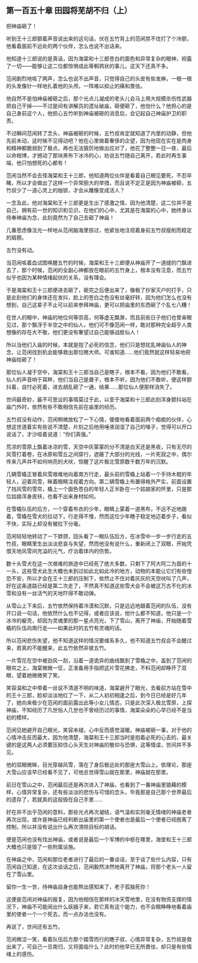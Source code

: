 ## 第一百五十章 **田园将芜胡不归（上）**

把神庙砸了！

听到王十三郎颤着声音说出来的这句话，伏在五竹背上的范闲禁不住打了个冷颤，他看着面前不远处的两个伙伴，怎么也说不出话来。

他知道十三郎说的是真话，因为海棠和十三郎苍白的面色和异常复杂的眼神，袒露了一切——能够让这二位都惊惧成此等鹌鹑状的事儿，这天下还真不多。

范闲剧烈地咳了两声，怎么也说不出声音，只觉得自己的头皮有些发麻，一根一根的头发像针一样地扎着他的头颅，一阵难以抑止的痛和畏怯。

他自然不是怕神庙被砸之后，那个光点儿凝成的老头儿会马上用大规模杀伤性武器把自己干掉——不过是间有讲解员的遗址破庙，砸便砸了，他怕什么？他担心的是自己身前这个人，他担心五竹听到神庙被砸的消息后，会记起自己神庙护卫的职责。

不过瞬间范闲转了念头，神庙被砸的时候，五竹叔肯定就知道了内里的动静，但他先前未动，这时候不见得动吧？他在心里做着奢侈的企望，因为他现在实在是肉身和精神都脆弱到了极点，再也无法狠厉地做出应对了，他花了整整一日一夜，最后以命相博，才撼动了那块黑布下冰冷的心，劝说五竹随自己离开，若此时再生事端，他只怕想死的心都有！

范闲当然不会去怪海棠和王十三郎，他知道两位伙伴是看着自己眼见要死，不忍卒睹，所以才会做出了这样一个异常胆大的举措，而且说不定正是因为神庙被砸，五竹叔少了一道心灵上的枷锁，才会从雕像变成活人？

一念及此，他对海棠和王十三郎更是生出了感激之情，因为他清楚，这二位并不是自己，拥有前一世的知识和见识，在他们的心中，尤其是在海棠的心中，她终身以侍奉神庙为念，此刻竟然为了自己去砸了神庙！

几番思虑像泫光一样地从范闲脑海里掠过，他紧张地注视着身前五竹叔瘦削而稳定的肩膀。

五竹没有动。

当范闲咳着血试图唤醒五竹的时候，海棠和王十三郎便从神庙开了一道缝的门飘进去了，那个时候，范闲的全副心神都放在眼前的五竹身上，根本没有注意，而五竹似乎也因为某种情绪起伏的关系，没有理会。

于是海棠和王十三郎便进去砸了，砸完之后便出来了，像极了抄家灭户的打手，只是此刻他们的身体还在发抖，脸上的苍白之色没有丝毫好转，因为他们怎么也没有想到，自己这辈子不止可以前来参拜神庙，更可以把庙里的东西砸了个乱七八糟！

在世人的眼中，神庙的地位何等崇高，何等虚无飘渺，而且前些日子他们也曾亲眼见过，那个飘浮于半空之中的仙人，他们可不像范闲一样，敢对那种完全超乎人类想像的存在大不敬，他们更没有奢望过自己能够战胜仙人！

所以当他们入庙的时候，本就是抱了必死的信念，他们只是想扰乱神庙仙人的神念，让范闲找到机会能够救出那位瞎大师。可谁知道……他们竟然就这样轻易地把神庙给砸了！

那位仙人凝于空中，海棠和王十三郎当自己是瞎子，根本不看，因为他们不敢看，仙人的声音响于耳畔，他们当自己是聋子，根本不听，因为他们不敢听，便这样颤抖着，自忖必死着，进去胡乱砸了一通，结果……那位仙人便那样消失了。

世间最奇妙，最不可思议的事情莫过于此，以至于海棠和十三郎此刻浑身颤抖站在庙门外时，依然有些不敢相信先前在庙里的经历。

五竹叔没有动作，范闲稍微放松了一下心情，傻傻地看着面前两个痴痴的伙伴，心想这世道着实有些说不清楚，片刻之后他用唾液润湿了自己的嗓子，觉得可以开口说话了，才沙哑着说道：“你们真强。”

荒凉的雪原上飘着冰凉的雪，天空中灰蒙蒙的分不清是白天还是黑夜，只有无尽的风雪打着卷，在冰原和雪丘之间穿行，遮蔽了大部分的光线，一片死寂之中，偶尔传来几声并不如何响亮的犬吠，惊醒了这片极北雪原数千数万年的沉默。

几辆雪橇正冒着风雪艰难地向着南方行走，最头前的雪橇上站着一个手持木棍的年轻人，迎着风雪，眯着眼睛注视着方向。第二辆雪橇上布置得格外严实，前面设置了挡风雪的雪帘，橇上一个面色苍白的年轻人正半卧在一个姑娘家的怀里，只是那位姑娘浑身皮袄，也看不出来身材如何。

在雪橇队伍的后方，一个穿着布衣的少年，眼睛上蒙着一道黑布，不远不近地跟着，雪橇在雪犬的拉动下，行走得不慢，然而这位少年瞎子稳定地迈着步子，看似不快，实际上却没有被拉下分毫。

范闲轻轻地转动了一下脖颈，回头看了一眼队伍后方，在冰雪中一步一步行走的五竹叔，眼睛里生出淡淡悲哀与失望，然而他没有说什么，重新闭上了双眼，开始凭借天地风雪间充溢的元气，疗治着体内的伤势。

数十头雪犬在这一次艰难的旅途中已经死了绝大多数，只剩下了阿大阿二为首的十一头，这些雪犬此生大概也未到过如此北如此冷的地方，动物的本能让它们有些惶恐不安，所以才会在王十三郎的压制下，依然止不住对着灰灰的天空吠叫了几声，好在这条道路已经是第二次走了，不然真不知道这些雪犬会不会被这万古不化的冰雪和没有一丝活气的天地吓得不敢动弹。

从雪山上下来后，五竹依然保持着冷漠和沉默，只是远远地跟着范闲的队伍，没有开口说一句话，他依然什么也不记得，或者应该说，他什么都不知道，他只是一个冰冷的躯壳，却因为灵魂里的那一星点亮光，下了雪山，离开了神庙，开始随着雪橇的队伍向南行走——如果此时的五竹有灵魂的话。

所以范闲悲伤失望，他不知道这样的情况要维系多久，他不知道五竹叔会不会醒过来，若真的不能醒来，此五竹依然非彼五竹。

一片雪花在空中被劲风一刮，沿着一道诡异的曲线飘到了雪橇之中，盖到了范闲的眼帘之上，海棠微微一怔，正准备用手指把这片雪花拂走，不料范闲却睁开了双眼，望着她微微笑了笑。

笑容温和之中带着一丝说不清道不明的味道，海棠避开了眼光，去看前方站在雪中的王十三郎，脸却淡淡地红了一下，从二人初初相逢之后，到今日已经是好几年了，她向来极少在范闲的面前露出此等小女儿情态，只是此次深入极北雪原，上探神庙，不知经历了凡世俗人几世也不曾经历过的事情，海棠朵朵的心早已经不是当初的模样。

范闲见她避开自己眼光，笑容未褪，心中反而感觉温暖。神庙被砸一事，对于他的心情冲击反而最大，因为他清楚，海棠和王十三郎当时是抱着必死的心去的，最关键的是这两人必须要压抑住心头天生对神庙的敬仰与恐惧，这等情谊，世间并不多见。

他的双眼微眯，目光穿越风雪，落在了身后极远处的那座大雪山上。依理论，那座大雪山应该早已经看不见了，可他总觉得雪山就在那里，神庙就在那里。

前日在雪山之中，范闲最后还是再次进入了神庙，也看到了一番神庙里狼藉的模样，心情异常复杂，还有些淡淡的悲伤与可惜的念头，毕竟那是自己那个世界最后的遗存了，若就真的这般毁在自己手里……

好在并不出乎范闲的意料，那些光点再次凝结，语气温和实则毫无情绪的神庙老者再次出现，或许是神庙已经判断出庙里的第一个使者也是最后一个使者已经脱离了控制，所以并没有说出什么再次清除目标的胡话。

便是范闲也没有找出神庙，或者说是最后一个军博的中枢在哪里，海堂和王十三郎大概也只是毁了一些附属设施。

在神庙之中，范闲和那位老者进行了最后的一番谈话，至于谈了些什么内容，只有范闲自己知道，在这次谈话之后，范闲毅然决然地离开了神庙，将那个老头一人留在了雪山里。

留你一生一世，待神庙自身也能熬出感知来了，老子孤独死你！

这便是范闲对神庙的报复，因为他相信在那样的冰天雪地里，在没有物资支撑的情况下，神庙不可能闹出什么妖娥子来，若它真有这个能力，也不会眼睁睁地看着庙里的使者一个一个死去，而一点办法也没有。

再说了，世间还有五竹。

范闲微涩一笑，看着队伍后方那个踏雪而行的瞎子叔，心情异常复杂，五竹叔是救出来了，可自己一旦南归，又将面临什么？此时的他早已无所畏怯，却只是有些情绪上的感伤。

